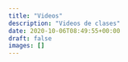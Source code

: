 ```yaml
---
title: "Videos"
description: "Videos de clases"
date: 2020-10-06T08:49:55+00:00
draft: false
images: []
---
```

